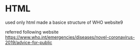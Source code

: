# HTML
used only html
made a basice structure of WHO website9 

referred following website
https://www.who.int/emergencies/diseases/novel-coronavirus-2019/advice-for-public


